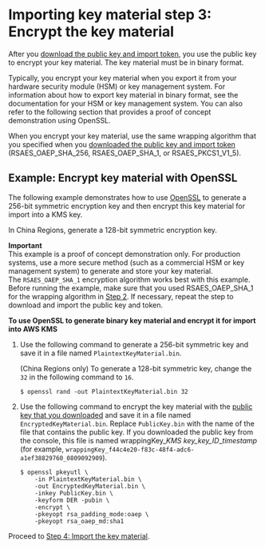 # Importing key material step 3: Encrypt the key material<a name="importing-keys-encrypt-key-material"></a>

After you [download the public key and import token](importing-keys-get-public-key-and-token.md), you use the public key to encrypt your key material\. The key material must be in binary format\. 

Typically, you encrypt your key material when you export it from your hardware security module \(HSM\) or key management system\. For information about how to export key material in binary format, see the documentation for your HSM or key management system\. You can also refer to the following section that provides a proof of concept demonstration using OpenSSL\. 

When you encrypt your key material, use the same wrapping algorithm that you specified when you [downloaded the public key and import token](importing-keys-get-public-key-and-token.md) \(RSAES\_OAEP\_SHA\_256, RSAES\_OAEP\_SHA\_1, or RSAES\_PKCS1\_V1\_5\)\.

## Example: Encrypt key material with OpenSSL<a name="importing-keys-encrypt-key-material-openssl"></a>

The following example demonstrates how to use [OpenSSL](https://openssl.org/) to generate a 256\-bit symmetric encryption key and then encrypt this key material for import into a KMS key\.

In China Regions, generate a 128\-bit symmetric encryption key\. 

**Important**  
This example is a proof of concept demonstration only\. For production systems, use a more secure method \(such as a commercial HSM or key management system\) to generate and store your key material\.  
The `RSAES_OAEP_SHA_1` encryption algorithm works best with this example\. Before running the example, make sure that you used RSAES\_OAEP\_SHA\_1 for the wrapping algorithm in [Step 2](importing-keys-get-public-key-and-token.md)\. If necessary, repeat the step to download and import the public key and token\.

**To use OpenSSL to generate binary key material and encrypt it for import into AWS KMS**

1. Use the following command to generate a 256\-bit symmetric key and save it in a file named `PlaintextKeyMaterial.bin`\.

   \(China Regions only\) To generate a 128\-bit symmetric key, change the `32` in the following command to `16`\.

   ```
   $ openssl rand -out PlaintextKeyMaterial.bin 32
   ```

1. Use the following command to encrypt the key material with the [public key that you downloaded](importing-keys-get-public-key-and-token.md) and save it in a file named `EncryptedKeyMaterial.bin`\. Replace `PublicKey.bin` with the name of the file that contains the public key\. If you downloaded the public key from the console, this file is named wrappingKey\_*KMS key\_key\_ID*\_*timestamp* \(for example, `wrappingKey_f44c4e20-f83c-48f4-adc6-a1ef38829760_0809092909`\)\.

   ```
   $ openssl pkeyutl \
       -in PlaintextKeyMaterial.bin \
       -out EncryptedKeyMaterial.bin \
       -inkey PublicKey.bin \
       -keyform DER -pubin \
       -encrypt \
       -pkeyopt rsa_padding_mode:oaep \
       -pkeyopt rsa_oaep_md:sha1
   ```

Proceed to [Step 4: Import the key material](importing-keys-import-key-material.md)\.